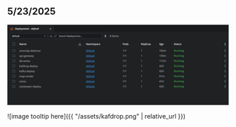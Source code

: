 ## 5/23/2025

![alt text](https://github.com/siddhesh2263/wildfire-monitoring-system/blob/main/assets/deployments.png?raw=true)

![image tooltip here]({{ "/assets/kafdrop.png" | relative_url }})